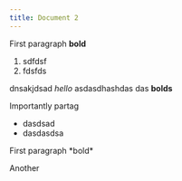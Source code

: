 ```yaml
---
title: Document 2
---
```


<amendable id="1" title="Article 1">

First paragraph **bold**

1. sdfdsf
2. fdsfds
</amendable>

<amendable id="1.5" title="Article 1.5" level="3">

  dnsakjdsad *hello* asdasdhashdas das <strong>bolds</strong>

  Importantly partag

  - dasdsad
  - dasdasdsa

</amendable>

<amendable id="2">
First paragraph *bold*

Another
</amendable>
